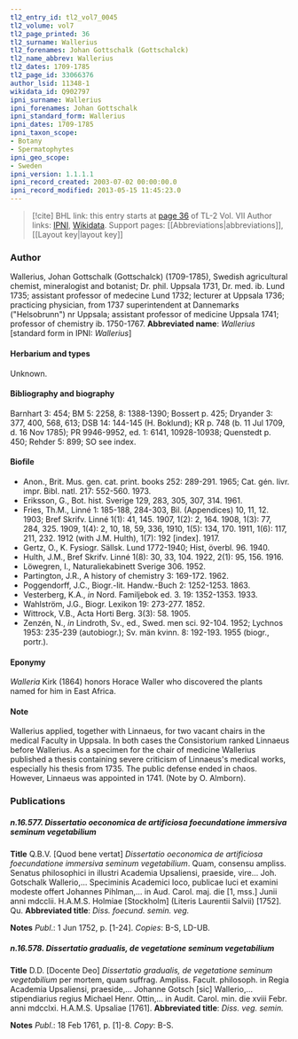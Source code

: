 ```yaml
---
tl2_entry_id: tl2_vol7_0045
tl2_volume: vol7
tl2_page_printed: 36
tl2_surname: Wallerius
tl2_forenames: Johan Gottschalk (Gottschalck)
tl2_name_abbrev: Wallerius
tl2_dates: 1709-1785
tl2_page_id: 33066376
author_lsid: 11348-1
wikidata_id: Q902797
ipni_surname: Wallerius
ipni_forenames: Johan Gottschalk
ipni_standard_form: Wallerius
ipni_dates: 1709-1785
ipni_taxon_scope: 
- Botany
- Spermatophytes
ipni_geo_scope: 
- Sweden
ipni_version: 1.1.1.1
ipni_record_created: 2003-07-02 00:00:00.0
ipni_record_modified: 2013-05-15 11:45:23.0
---
```


> [!cite] BHL link: this entry starts at [page 36](https://www.biodiversitylibrary.org/page/33066376) of TL-2 Vol. VII
> Author links: [IPNI](https://www.ipni.org/a/11348-1), [Wikidata](https://www.wikidata.org/wiki/Q902797). Support pages: [[Abbreviations|abbreviations]], [[Layout key|layout key]]

### Author

Wallerius, Johan Gottschalk (Gottschalck) (1709-1785), Swedish agricultural chemist, mineralogist and botanist; Dr. phil. Uppsala 1731, Dr. med. ib. Lund 1735; assistant professor of medecine Lund 1732; lecturer at Uppsala 1736; practicing physician, from 1737 superintendent at Dannemarks ("Helsobrunn") nr Uppsala; assistant professor of medicine Uppsala 1741; professor of chemistry ib. 1750-1767. 
**Abbreviated name**: *Wallerius* \[standard form in IPNI: *Wallerius*\]

#### Herbarium and types

Unknown.

#### Bibliography and biography

Barnhart 3: 454; BM 5: 2258, 8: 1388-1390; Bossert p. 425; Dryander 3: 377, 400, 568, 613; DSB 14: 144-145 (H. Boklund); KR p. 748 (b. 11 Jul 1709, d. 16 Nov 1785); PR 9946-9952, ed. 1: 6141, 10928-10938; Quenstedt p. 450; Rehder 5: 899; SO see index.

#### Biofile

- Anon., Brit. Mus. gen. cat. print. books 252: 289-291. 1965; Cat. gén. livr. impr. Bibl. natl. 217: 552-560. 1973.
- Eriksson, G., Bot. hist. Sverige 129, 283, 305, 307, 314. 1961.
- Fries, Th.M., Linné 1: 185-188, 284-303, Bil. (Appendices) 10, 11, 12. 1903; Bref Skrifv. Linné 1(1): 41, 145. 1907, 1(2): 2, 164. 1908, 1(3): 77, 284, 325. 1909, 1(4): 2, 10, 18, 59, 336, 1910, 1(5): 134, 170. 1911, 1(6): 117, 211, 232. 1912 (with J.M. Hulth), 1(7): 192 \[index\]. 1917.
- Gertz, O., K. Fysiogr. Sällsk. Lund 1772-1940; Hist, överbl. 96. 1940.
- Hulth, J.M., Bref Skrifv. Linné 1(8): 30, 33, 104. 1922, 2(1): 95, 156. 1916.
- Löwegren, I., Naturaliekabinett Sverige 306. 1952.
- Partington, J.R., A history of chemistry 3: 169-172. 1962.
- Poggendorff, J.C., Biogr.-lit. Handw.-Buch 2: 1252-1253. 1863.
- Vesterberg, K.A., *in* Nord. Familjebok ed. 3. 19: 1352-1353. 1933.
- Wahlström, J.G., Biogr. Lexikon 19: 273-277. 1852.
- Wittrock, V.B., Acta Horti Berg. 3(3): 58. 1905.
- Zenzén, N., *in* Lindroth, Sv., ed., Swed. men sci. 92-104. 1952; Lychnos 1953: 235-239 (autobiogr.); Sv. män kvinn. 8: 192-193. 1955 (biogr., portr.).

#### Eponymy

*Walleria* Kirk (1864) honors Horace Waller who discovered the plants named for him in East Africa.

#### Note

Wallerius applied, together with Linnaeus, for two vacant chairs in the medical Faculty in Uppsala. In both cases the Consistorium ranked Linnaeus before Wallerius. As a specimen for the chair of medicine Wallerius published a thesis containing severe criticism of Linnaeus's medical works, especially his thesis from 1735. The public defense ended in chaos. However, Linnaeus was appointed in 1741. (Note by O. Almborn).

### Publications

##### n.16.577. Dissertatio oeconomica de artificiosa foecundatione immersiva seminum vegetabilium

**Title**
Q.B.V. \[Quod bene vertat\] *Dissertatio oeconomica de artificiosa foecundatione immersiva seminum vegetabilium*. Quam, consensu ampliss. Senatus philosophici in illustri Academia Upsaliensi, praeside, vire... Joh. Gotschalk Wallerio,... Speciminis Academici loco, publicae luci et examini modeste offert Johannes Pihlman,... in Aud. Carol. maj. die \[1, mss.\] Junii anni mdcclii. H.A.M.S. Holmiae \[Stockholm\] (Literis Laurentii Salvii) \[1752\]. Qu.
**Abbreviated title**: *Diss. foecund. semin. veg.*

**Notes**
*Publ*.: 1 Jun 1752, p. \[1-24\]. *Copies*: B-S, LD-UB.

##### n.16.578. Dissertatio gradualis, de vegetatione seminum vegetabilium

**Title**
D.D. \[Docente Deo\] *Dissertatio gradualis, de vegetatione seminum vegetabilium* per mortem, quam suffrag. Ampliss. Facult. philosoph. in Regia Academia Upsaliensi, praeside,... Johanne Gotsch \[sic\] Wallerio,... stipendiarius regius Michael Henr. Ottin,... in Audit. Carol. min. die xviii Febr. anni mdcclxi. H.A.M.S. Upsaliae \[1761\].
**Abbreviated title**: *Diss. veg. semin.*

**Notes**
*Publ*.: 18 Feb 1761, p. \[1\]-8. *Copy*: B-S.

